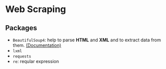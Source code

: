 # Web Scraping

## Packages
* `BeautifulSoup4`: help to parse **HTML** and **XML** and to extract data from them. [(Documentation)](https://www.crummy.com/software/BeautifulSoup/bs4/doc/)
* `lxml` 
* `requests`
* `re`: reqular expression